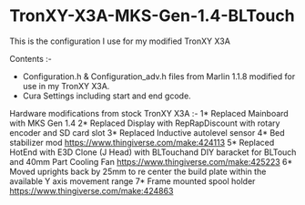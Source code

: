 # TronXY-X3A-MKS-Gen-1.4-BLTouch

This is the configuration I use for my modified TronXY X3A

Contents :-
* Configuration.h & Configuration_adv.h files from Marlin 1.1.8 modified for use in my TronXY X3A.
* Cura Settings including start and end gcode.

Hardware modifications from stock TronXY X3A :-
1* Replaced Mainboard with MKS Gen 1.4
2* Replaced Display with RepRapDiscount with rotary encoder and SD card slot
3* Replaced Inductive autolevel sensor
4* Bed stabilizer mod https://www.thingiverse.com/make:424113
5* Replaced HotEnd with E3D Clone (J Head) with BLTouchand DIY baracket for BLTouch and 40mm Part Cooling Fan https://www.thingiverse.com/make:425223
6* Moved uprights back by 25mm to re center the build plate within the available Y axis movement range
7* Frame mounted spool holder https://www.thingiverse.com/make:424863
